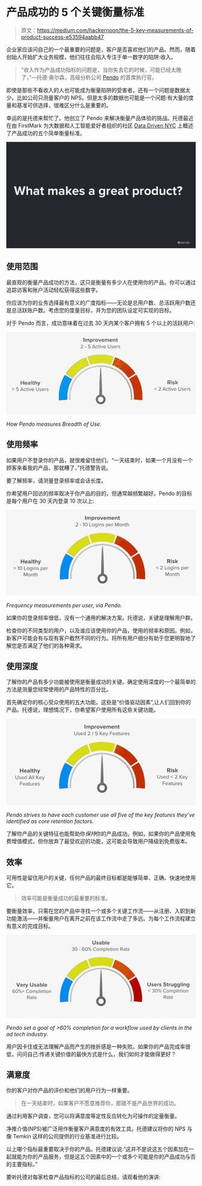 # 产品成功的 5 个关键衡量标准

> 原文：<https://medium.com/hackernoon/the-5-key-measurements-of-product-success-e53594aabb47>

企业家应该问自己的一个最重要的问题是，客户是否喜欢他们的产品。然而，随着创始人开始扩大业务规模，他们往往会陷入专注于单一数字的陷阱:收入。

> “收入作为产品成功指标的问题是，当你失去它的时候，可能已经太晚了，”—托德·奥尔森，高级分析公司 [Pendo](https://www.pendo.io/) 的首席执行官。

即使是那些不看收入的人也可能成为衡量陷阱的受害者。还有一个问题是数据太少，比如公司只测量客户的 NPS。但是太多的数据也可能是一个问题:有大量的度量和基准可供选择，很难区分什么是重要的。

幸运的是托德来帮忙了。他创立了 Pendo 来解决衡量产品体验的挑战。托德最近在由 FirstMark 为大数据和人工智能爱好者组织的社区 [Data Driven NYC](http://firstmarkcap.com/driven/data-driven/) 上概述了产品成功的五个简单衡量标准。

![](img/d267150a412bd38eb6d53721a5ba625a.png)

## **使用范围**

最直观的衡量产品成功的方法，这只是衡量有多少人在使用你的产品。你可以通过追踪访客和账户活动轻松获得这些数字。

你应该为你的业务选择最有意义的广度指标——无论是总用户数、总活跃用户数还是总活跃账户数。考虑您的度量目标，并为您的团队设定可实现的目标。

对于 Pendo 而言，成功意味着在过去 30 天内某个客户拥有 5 个以上的活跃用户:

![](img/80397ac3b3e36caca2f09b3c237350d6.png)

*How Pendo measures Breadth of Use.*

## **使用频率**

如果用户不登录你的产品，就很难留住他们。“一天结束时，如果一个月没有一个顾客来看我的产品，那就糟了，”托德警告说。

要了解频率，请测量登录频率或会话长度。

你希望用户回访的频率取决于你产品的目的，但通常越频繁越好。Pendo 的目标是每个用户在 30 天内登录 10 次以上:

![](img/26e72cc17e69d0998d5322cfc37ec89d.png)

*Frequency measurements per user, via Pendo.*

如果你的登录频率很低，没有一个通用的解决方案。托德说，关键是理解用户群。

检查你的不同类型的用户，以及谁应该使用你的产品，使用的频率和原因。例如，新客户可能会有与现有客户截然不同的行为。将所有用户细分有助于您更明智地了解您是否满足了他们的各种需求。

## **使用深度**

了解你的产品有多少功能被使用是衡量成功的关键。确定使用深度的一个最简单的方法是测量您经常使用的产品特性的百分比。

首先确定你的核心受众使用的五大功能。这些是“价值驱动因素”,让人们回到你的产品。托德说，理想情况下，你希望客户使用所有这些关键功能。

![](img/b32871954b13aa6ed373c8675dbaae4c.png)

*Pendo strives to have each customer use all five of the key features they’ve identified as core retention factors.*

了解你产品的关键特征也能帮助你*保持*你的产品成功。例如，如果你的产品使用免费增值模式，但你放弃了最受欢迎的功能，这可能会导致用户降级到免费版本。

## **效率**

可用性是留住用户的关键，任何产品的最终目标都是能够简单、正确、快速地使用它。

> 效率可能是衡量成功的最重要的标准。

要衡量效率，只需在您的产品中寻找一个或多个关键工作流——从注册、入职到新功能激活——并衡量用户在离开之前在该工作流中走了多远。为每个工作流程建立有意义的完成目标。

![](img/1f5298462c2c90883fbf9b90fdf1c915.png)

*Pendo set a goal of >60% completion for a workflow used by clients in the ad tech industry.*

用户因卡住或无法理解产品而产生的挫折感是一种失败。如果你的产品完成率很低，问问自己:传递关键价值的最快方式是什么，我们如何才能做得更好？

## **满意度**

你的客户对你产品的评价和他们的用户行为一样重要。

> 在一天结束时，如果客户不愿意推荐你，那就不是产品世界的成功。

通过利用客户调查，您可以将满意度等定性反应转化为可操作的定量衡量。

净推介值(NPS)被广泛用作衡量客户满意度的有效工具。托德建议将你的 NPS 与像 Temkin 这样的公司提供的行业基准进行比较。

以上哪个指标最重要取决于你的产品。托德建议说:“这并不是说这五个因素加在一起就能为你的产品服务，但是这五个因素中的一个或多个可能是你的产品成功与否的主要指标。”

要听托德对每家检查产品指标的公司的最后总结，请观看他的演讲: